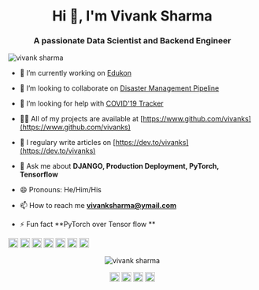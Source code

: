 <h1 align="center">Hi 👋, I'm Vivank Sharma</h1>
<h3 align="center">A passionate Data Scientist and Backend Engineer</h3>
<p align="left"> <img src="https://komarev.com/ghpvc/?username=vivanks" alt="vivank sharma" /> </p>

- 🔭 I’m currently working on [Edukon](https://github.com/vivanks/Edukon)

- 👯 I’m looking to collaborate on [Disaster Management Pipeline](https://github.com/vivanks/Disaster-Management-Pipeline)

- 🤔 I’m looking for help with [COVID'19 Tracker](https://github.com/vivanks/COVID19-Tracker)

- 👨‍💻 All of my projects are available at [https://www.github.com/vivanks](https://www.github.com/vivanks)

- 📝 I regulary write articles on [https://dev.to/vivanks](https://dev.to/vivanks)

- 💬 Ask me about **DJANGO, Production Deployment, PyTorch, Tensorflow**

- 😄 Pronouns: He/Him/His

- 📫 How to reach me **vivanksharma@ymail.com**

- ⚡ Fun fact **PyTorch over Tensor flow **

<p align="left"><img src="https://konpa.github.io/devicon/devicon.git/icons/amazonwebservices/amazonwebservices-original-wordmark.svg" alt="amazonwebservices" width="20" height="20"/> <img src="https://konpa.github.io/devicon/devicon.git/icons/android/android-original-wordmark.svg" alt="android" width="20" height="20"/> <img src="https://konpa.github.io/devicon/devicon.git/icons/django/django-original.svg" alt="django" width="20" height="20"/> <img src="https://konpa.github.io/devicon/devicon.git/icons/docker/docker-original-wordmark.svg" alt="docker" width="20" height="20"/> <img src="https://konpa.github.io/devicon/devicon.git/icons/java/java-original-wordmark.svg" alt="java" width="20" height="20"/> <img src="https://konpa.github.io/devicon/devicon.git/icons/postgresql/postgresql-original-wordmark.svg" alt="postgresql" width="20" height="20"/> <img src="https://konpa.github.io/devicon/devicon.git/icons/python/python-original-wordmark.svg" alt="python" width="20" height="20"/></p><p align="center"> <img src="https://github-readme-stats.vercel.app/api?username=vivanks&show_icons=true" alt="vivank sharma" /> </p>

<p align="center">
<a href="https://dev.to/vivanks" target="blank"><img align="center" src="https://cdn.jsdelivr.net/npm/simple-icons@3.0.1/icons/dev-dot-to.svg" alt="vivanks" height="20" width="20" /></a>
<a href="https://twitter.com/vivanksharma" target="blank"><img align="center" src="https://cdn.jsdelivr.net/npm/simple-icons@3.0.1/icons/twitter.svg" alt="vivanksharma" height="20" width="20" /></a>
<a href="https://linkedin.com/in/vivanks" target="blank"><img align="center" src="https://cdn.jsdelivr.net/npm/simple-icons@3.0.1/icons/linkedin.svg" alt="vivanks" height="20" width="20" /></a>
<a href="https://fb.com/vivanks" target="blank"><img align="center" src="https://cdn.jsdelivr.net/npm/simple-icons@3.0.1/icons/facebook.svg" alt="vivanks" height="20" width="20" /></a>
</p>
